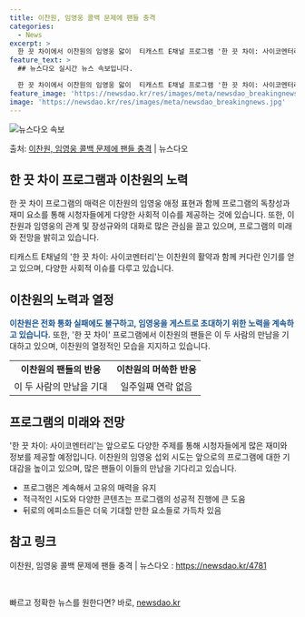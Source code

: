 ```yaml
---
title: 이찬원, 임영웅 콜백 문제에 팬들 충격
categories:
  - News
excerpt: >
  한 끗 차이에서 이찬원의 임영웅 앓이  티캐스트 E채널 프로그램 '한 끗 차이: 사이코멘터리'에서는 MC 이…
feature_text: >
  ## 뉴스다오 실시간 뉴스 속보입니다.

  한 끗 차이에서 이찬원의 임영웅 앓이  티캐스트 E채널 프로그램 '한 끗 차이: 사이코멘터리'에서는 MC 이…
feature_image: 'https://newsdao.kr/res/images/meta/newsdao_breakingnews.jpg'
image: 'https://newsdao.kr/res/images/meta/newsdao_breakingnews.jpg'
---
```


![뉴스다오 속보](https://newsdao.kr/res/images/meta/newsdao_breakingnews.jpg)

<p>출처: <a href="https://newsdao.kr/4781" rel="dofollow">이찬원, 임영웅 콜백 문제에 팬들 충격</a> | 뉴스다오</p>

<h2 data-ke-size="size26">한 끗 차이 프로그램과 이찬원의 노력</h2>
한 끗 차이 프로그램의 매력은 이찬원의 임영웅 애정 표현과 함께 프로그램의 독창성과 재미 요소를 통해 시청자들에게 다양한 사회적 이슈를 제공하는 것에 있습니다. 또한, 이찬원과 임영웅의 관계 및 장성규와의 대화로 많은 관심을 끌고 있으며, 프로그램의 미래와 전망을 밝히고 있습니다.

<p data-ke-size="size16">티캐스트 E채널의 '한 끗 차이: 사이코멘터리'는 이찬원의 활약과 함께 커다란 인기를 얻고 있으며, 다양한 사회적 이슈를 다루고 있습니다.</p>

<h2 data-ke-size="size26">이찬원의 노력과 열정</h2>
<b><span style="color: #1a5490;">이찬원은 전화 통화 실패에도 불구하고, 임영웅을 게스트로 초대하기 위한 노력을 계속하고 있습니다.</span></b> 또한, '한 끗 차이' 프로그램에서 이찬원의 팬들은 이 두 사람의 만남을 기대하고 있으며, 이찬원의 열정적인 모습을 지지하고 있습니다.

<table>
  <tr>
    <td style="text-align: center; height: 17px;"><b>이찬원의 팬들의 반응</b></td>
    <td style="text-align: center; height: 17px;"><b>이찬원의 머쓱한 반응</b></td>
  </tr>
  <tr>
    <td style="text-align: center; height: 17px;">이 두 사람의 만남을 기대</td>
    <td style="text-align: center; height: 17px;">일주일째 연락 없음</td>
  </tr>
</table>

<h2 data-ke-size="size26">프로그램의 미래와 전망</h2>
'한 끗 차이: 사이코멘터리'는 앞으로도 다양한 주제를 통해 시청자들에게 많은 재미와 정보를 제공할 예정입니다. 이찬원의 임영웅 섭외 시도는 앞으로의 프로그램에 대한 기대감을 높이고 있으며, 많은 팬들이 이들의 만남을 기다리고 있습니다.

<ul>
  <li>프로그램은 계속해서 고유의 매력을 유지</li>
  <li>적극적인 시도와 다양한 콘텐츠는 프로그램의 성공적 진행에 큰 도움</li>
  <li>뒤로의 에피소드들은 더욱 기대할 만한 요소들로 가득차 있음</li>
</ul>

<h2 data-ke-size="size26">참고 링크</h2>
이찬원, 임영웅 콜백 문제에 팬들 충격 | 뉴스다오 : <a href="https://newsdao.kr/4781">https://newsdao.kr/4781</a>
<p data-ke-size="size16">&nbsp;</p> 

빠르고 정확한 뉴스를 원한다면? 바로, <a href="https://newsdao.kr" rel="dofollow">newsdao.kr</a>


